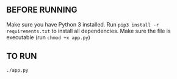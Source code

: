 ## BEFORE RUNNING
Make sure you have Python 3 installed.  Run `pip3 install -r requirements.txt` to install all dependencies. 
Make sure the file is executable (run `chmod +x app.py`)

## TO RUN
    ./app.py